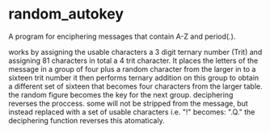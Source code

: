 # random_autokey
A program for enciphering messages that contain A-Z and period(.).

works by assigning the usable characters a 3 digit ternary number (Trit) and assigning 81 characters in
total a 4 trit character. It places the letters of the message in a group of four plus a random character
from the larger in to a sixteen trit number it then performs ternary addition on this group to obtain a
different set of sixteen that becomes four characters from the larger table. the random figure becomes
the key for the next group. deciphering reverses the proccess. some will not be stripped from the message,
but instead replaced with a set of usable characters i.e. "!" becomes: ".Q." the deciphering function
reverses this atomaticaly.
